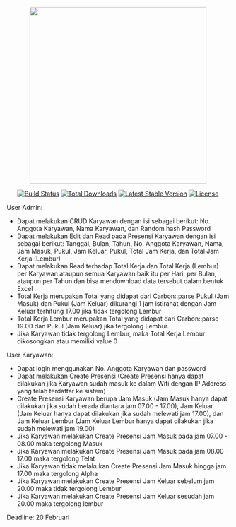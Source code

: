<p align="center"><img src="https://res.cloudinary.com/dtfbvvkyp/image/upload/v1566331377/laravel-logolockup-cmyk-red.svg" width="400"></p>

<p align="center">
<a href="https://travis-ci.org/laravel/framework"><img src="https://travis-ci.org/laravel/framework.svg" alt="Build Status"></a>
<a href="https://packagist.org/packages/laravel/framework"><img src="https://poser.pugx.org/laravel/framework/d/total.svg" alt="Total Downloads"></a>
<a href="https://packagist.org/packages/laravel/framework"><img src="https://poser.pugx.org/laravel/framework/v/stable.svg" alt="Latest Stable Version"></a>
<a href="https://packagist.org/packages/laravel/framework"><img src="https://poser.pugx.org/laravel/framework/license.svg" alt="License"></a>
</p>

User Admin:
- Dapat melakukan CRUD Karyawan dengan isi sebagai berikut: No. Anggota Karyawan, Nama Karyawan, dan Random hash Password
- Dapat melakukan Edit dan Read pada Presensi Karyawan dengan isi sebagai berikut: Tanggal, Bulan, Tahun, No. Anggota Karyawan, Nama, Jam Masuk, Pukul, Jam Keluar, Pukul, Total Jam Kerja, dan Total Jam Kerja (Lembur)
- Dapat melakukan Read terhadap Total Kerja dan Total Kerja (Lembur) per Karyawan ataupun semua Karyawan baik itu per Hari, per Bulan, ataupun per Tahun dan bisa mendownload data tersebut dalam bentuk Excel
- Total Kerja merupakan Total yang didapat dari Carbon::parse Pukul (Jam Masuk) dan Pukul (Jam Keluar) dikurangi 1 jam istirahat dengan Jam Keluar terhitung 17.00 jika tidak tergolong Lembur
- Total Kerja Lembur merupakan Total yang didapat dari Carbon::parse 19.00 dan Pukul (Jam Keluar) jika tergolong Lembur.
- Jika Karyawan tidak tergolong Lembur, maka Total Kerja Lembur dikosongkan atau memiliki value 0

User Karyawan:
- Dapat login menggunakan No. Anggota Karyawan dan password
- Dapat melakukan Create Presensi (Create Presensi hanya dapat dilakukan jika Karyawan sudah masuk ke dalam Wifi dengan IP Address yang telah terdaftar ke sistem)
- Create Presensi Karyawan berupa Jam Masuk (Jam Masuk hanya dapat dilakukan jika sudah berada diantara jam 07.00 - 17.00), Jam Keluar (Jam Keluar hanya dapat dilakukan jika sudah melewati jam 17.00), dan Jam Keluar Lembur (Jam Keluar Lembur hanya dapat dilakukan jika sudah melewati jam 19.00)
- Jika Karyawan melakukan Create Presensi Jam Masuk pada jam 07.00 - 08.00 maka tergolong Masuk
- Jika Karyawan melakukan Create Presensi Jam Masuk pada jam 08.00 - 17.00 maka tergolong Telat
- Jika Karyawan tidak melakukan Create Presensi Jam Masuk hingga jam 17.00 maka tergolong Alpha
- Jika Karyawan melakukan Create Presensi Jam Keluar sebelum jam 20.00 maka tidak tergolong Lembur
- Jika Karyawan melakukan Create Presensi Jam Keluar sesudah jam 20.00 maka tergolong lembur


Deadline: 20 Februari
